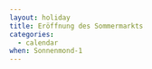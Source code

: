```yaml
---
layout: holiday
title: Eröffnung des Sommermarkts
categories:
  - calendar
when: Sonnenmond-1
---
```


